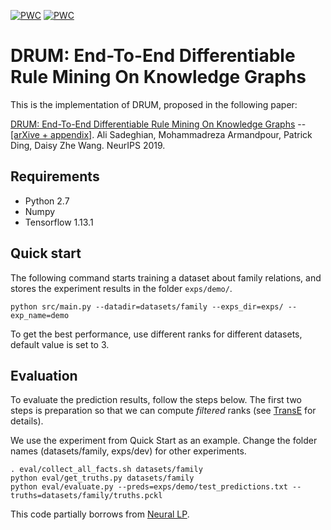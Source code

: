 [![PWC](https://img.shields.io/endpoint.svg?url=https://paperswithcode.com/badge/drum-end-to-end-differentiable-rule-mining-on/link-prediction-on-wn18rr)](https://paperswithcode.com/sota/link-prediction-on-wn18rr?p=drum-end-to-end-differentiable-rule-mining-on) [![PWC](https://img.shields.io/endpoint.svg?url=https://paperswithcode.com/badge/drum-end-to-end-differentiable-rule-mining-on/link-prediction-on-fb15k-237)](https://paperswithcode.com/sota/link-prediction-on-fb15k-237?p=drum-end-to-end-differentiable-rule-mining-on)

# DRUM: End-To-End Differentiable Rule Mining On Knowledge Graphs 

This is the implementation of DRUM, proposed in the following paper:

[DRUM: End-To-End Differentiable Rule Mining On Knowledge Graphs](https://papers.nips.cc/paper/9669-drum-end-to-end-differentiable-rule-mining-on-knowledge-graphs.pdf) -- [\[arXive + appendix\]](https://arxiv.org/abs/1911.00055).
Ali Sadeghian, Mohammadreza Armandpour, Patrick Ding, Daisy Zhe Wang.
NeurIPS 2019.

## Requirements
- Python 2.7
- Numpy 
- Tensorflow 1.13.1

## Quick start
The following command starts training a dataset about family relations, and stores the experiment results in the folder `exps/demo/`.

```
python src/main.py --datadir=datasets/family --exps_dir=exps/ --exp_name=demo
```

To get the best performance, use different ranks for different datasets, default value is set to 3.

## Evaluation
To evaluate the prediction results, follow the steps below. The first two steps is preparation so that we can compute _filtered_ ranks (see [TransE](https://papers.nips.cc/paper/5071-translating-embeddings-for-modeling-multi-relational-data.pdf) for details).

We use the experiment from Quick Start as an example. Change the folder names (datasets/family, exps/dev) for other experiments.
```
. eval/collect_all_facts.sh datasets/family
python eval/get_truths.py datasets/family
python eval/evaluate.py --preds=exps/demo/test_predictions.txt --truths=datasets/family/truths.pckl
```

This code partially borrows from [Neural LP](https://github.com/fanyangxyz/Neural-LP).
